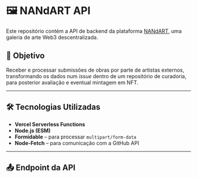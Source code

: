 # 🖼️ NANdART API

Este repositório contém a API de backend da plataforma [NANdART](https://nandart.github.io/nandart-site), uma galeria de arte Web3 descentralizada.

## 🎯 Objetivo

Receber e processar submissões de obras por parte de artistas externos, transformando os dados num _issue_ dentro de um repositório de curadoria, para posterior avaliação e eventual mintagem em NFT.

---

## 🛠️ Tecnologias Utilizadas

- **Vercel Serverless Functions**
- **Node.js (ESM)**
- **Formidable** – para processar `multipart/form-data`
- **Node-Fetch** – para comunicação com a GitHub API

---

## 📤 Endpoint da API
